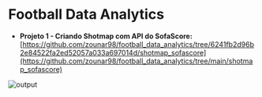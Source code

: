 # Football Data Analytics

- **Projeto 1 - Criando Shotmap com API do SofaScore:**
[https://github.com/zounar98/football_data_analytics/tree/6241fb2d96b2e84522fa2ed52057a033a697014d/shotmap_sofascore](https://github.com/zounar98/football_data_analytics/tree/main/shotmap_sofascore)
  
![output](https://github.com/zounar98/football_data_analytics/assets/148156023/e81c35cc-419a-4d77-9dd7-0009d70f6d86)


